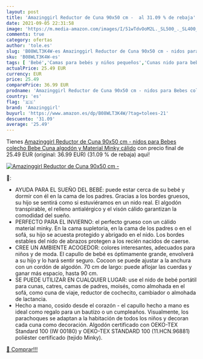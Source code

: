 ```yaml
---
layout: post
title: 'Amazinggirl Reductor de Cuna 90x50 cm -  al 31.09 % de rebaja'
date: 2021-09-05 22:31:58
image: 'https://m.media-amazon.com/images/I/51wTdvOoM2L._SL500_._SL400_.jpg'
comments: true
category: ofertas
author: 'tole.es'
slug: 'B08WLT3K4W-es Amazinggirl Reductor de Cuna 90x50 cm - nidos para Bebes...'
sku: 'B08WLT3K4W-es'
tags: [ 'Bebé','Camas para bebés y niños pequeños','Cunas nido para bebés','Dormitorio','Muebles para bebé','amazinggirl','bebe', ]
actualPrice: 25.49 EUR
currency: EUR
price: 25.49
comparePrice: 36.99 EUR
prodname: 'Amazinggirl Reductor de Cuna 90x50 cm - nidos para Bebes colecho Bebe Cuna algodón y Material Minky cálido'
country: 'es'
flag: '🇪🇸'
brand: 'Amazinggirl'
buyurl: 'https://www.amazon.es/dp/B08WLT3K4W/?tag=tolees-21'
descuento: '31.09'
average: '25.49'
---
```


Tienes [Amazinggirl Reductor de Cuna 90x50 cm - nidos para Bebes colecho Bebe Cuna algodón y Material Minky cálido](https://www.amazon.es/dp/B08WLT3K4W/?tag=tolees-21) con precio final de  25.49 EUR (original: 36.99 EUR) (31.09 %  de rebaja) aqui!

[![Amazinggirl Reductor de Cuna 90x50 cm - ](https://m.media-amazon.com/images/I/51wTdvOoM2L._SL500_._SL400_.jpg)](https://www.amazon.es/dp/B08WLT3K4W/?tag=tolees-21)

🔎:

- AYUDA PARA EL SUEÑO DEL BEBÉ: puede estar cerca de su bebé y dormir con él en la cama de los padres. Gracias a los bordes gruesos, su hijo se sentirá como si estuviéramos en un nido real. El algodón transpirable, el relleno antialérgico y el visón cálido garantizan la comodidad del sueño.
- PERFECTO PARA EL INVIERNO: el perfecto grueso con un cálido material minky. En la cama supletoria, en la cama de los padres o en el sofá, su hijo se acuesta protegido y abrigado en el nido. Los bordes estables del nido de abrazos protegen a los recién nacidos de caerse.
- CREE UN AMBIENTE ACOGEDOR: colores interesantes, adecuados para niños y de moda. El capullo de bebé es óptimamente grande, envolverá a su hijo y lo hará sentir seguro. Cocoon se puede ajustar a la anchura con un cordón de algodón. 70 cm de largo: puede aflojar las cuerdas y ganar más espacio, hasta 90 cm.
- SE PUEDE UTILIZAR EN CUALQUIER LUGAR: use el nido de bebé portátil para cunas, catres, camas de padres, moisés, como almohada en el sofá, como cuna de viaje, reductor de cochecito, cambiador o almohada de lactancia.
- Hecho a mano, cosido desde el corazón - el capullo hecho a mano es ideal como regalo para un bautizo o un cumpleaños. Visualmente, los parachoques se adaptan a la habitación de todos los niños y decoran cada cuna como decoración. Algodón certificado con OEKO-TEX Standard 100 (IW 00180) y OEKO-TEX STANDARD 100 (11.HCN.96881) poliéster certificado (tejido Minky).

[🛒 Comprar!!!](https://www.amazon.es/dp/B08WLT3K4W/?tag=tolees-21)
